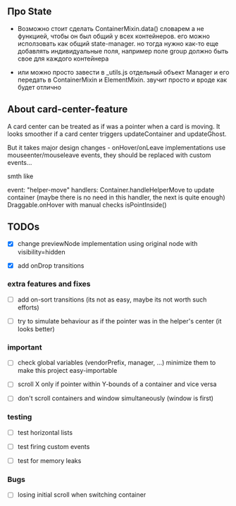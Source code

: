 
## Про State

- Возможно стоит сделать ContainerMixin.data() словарем а не функцией, чтобы он был общий у всех контейнеров. его можно исползовать как общий state-manager. но тогда нужно как-то еще добавлять индивидуальные поля, например поле group должно быть свое для каждого контейнера

- или можно просто завести в _utils.js отдельный объект Manager и его передать в ContainerMixin и ElementMixin. звучит просто и вроде как будет отлично


## About card-center-feature
A card center can be treated as if was a pointer when a card is moving.
It looks smoother if a card center triggers updateContainer and updateGhost.

But it takes major design changes - onHover/onLeave implementations use mouseenter/mouseleave events,
they should be replaced with custom events...

smth like

event: "helper-move"
handlers:
    Container.handleHelperMove to update container (maybe there is no need in this handler, the next is quite enough)
    Draggable.onHover with manual checks isPointInside()




## TODOs

- [x] change previewNode implementation using original node with visibility=hidden
- [x] add onDrop transitions


### extra features and fixes

- [ ] add on-sort transitions (its not as easy, maybe its not worth such efforts)
- [ ] try to simulate behaviour as if the pointer was in the helper's center (it looks better)


### important

- [ ] check global variables (vendorPrefix, manager, ...) minimize them to make this project easy-importable
- [ ] scroll X only if pointer within Y-bounds of a container and vice versa
- [ ] don't scroll containers and window simultaneously (window is first)


### testing

- [ ] test horizontal lists
- [ ] test firing custom events
- [ ] test for memory leaks


### Bugs

- [ ] losing initial scroll when switching container

